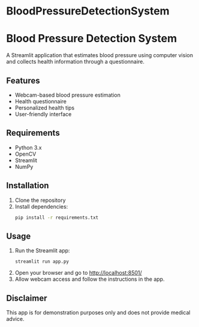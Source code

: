 # BloodPressureDetectionSystem


# Blood Pressure Detection System

A Streamlit application that estimates blood pressure using computer vision and collects health information through a questionnaire.

## Features

- Webcam-based blood pressure estimation
- Health questionnaire
- Personalized health tips
- User-friendly interface

## Requirements

- Python 3.x
- OpenCV
- Streamlit
- NumPy

## Installation

1. Clone the repository
2. Install dependencies:
   ```bash
   pip install -r requirements.txt
   ```

## Usage

1. Run the Streamlit app:
   ```
   streamlit run app.py
   ```
2. Open your browser and go to [http://localhost:8501/](http://localhost:8501/)
3. Allow webcam access and follow the instructions in the app.

## Disclaimer

This app is for demonstration purposes only and does not provide medical advice.
